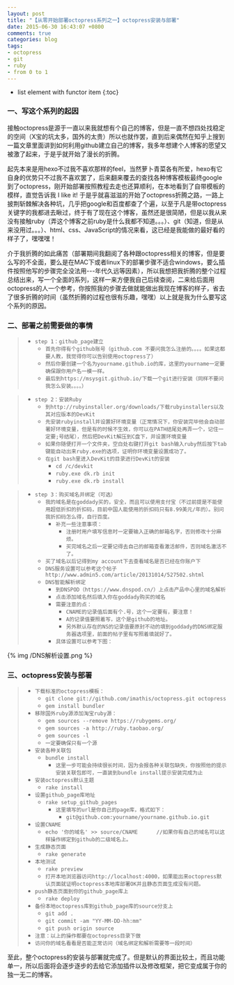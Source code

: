 ```yaml
---
layout: post
title: "【从零开始部署octopress系列之一】octopress安装与部署"
date: 2015-06-30 16:43:07 +0800
comments: true
categories: blog
tags:
- octopress
- git
- ruby
- from 0 to 1
---
```


* list element with functor item
{:toc}





### 一、写这个系列的起因
接触octopress是源于一直以来我就想有个自己的博客，但是一直不想四处找稳定的空间（X宝的坑太多，国外的太贵）所以也就作罢，直到后来偶然在知乎上搜到一篇文章里面讲到如何利用github建立自己的博客，我多年想建个人博客的愿望又被激了起来，于是乎就开始了漫长的折腾。

起先本来是用hexo不过我不喜欢那样的feel，当然萝卜青菜各有所爱，hexo有它自身的优势只不过我不喜欢罢了，后来翻来覆去的查找各种博客模板最终google到了octopress，刚开始部署按照教程去走也还算顺利，在本地看到了自带模板的模样，直觉告诉我 I like it!
于是乎就喜滋滋的开始了octopress折腾之路，一路上披荆斩棘解决各种坑，几乎把google和百度都查了个遍，以至于凡是带octopress关键字的我都进去瞅过，终于有了现在这个博客，虽然还是很简陋，但是以我从来没有接触ruby（弄这个博客之前ruby是什么我都不知道。。。）、git（知道，但是从来没用过。。。）、html、css、JavaScript的情况来看，这已经是我能做的最好看的样子了，嘿嘿嘿！
<!--more-->

介于我折腾的如此痛苦（部署期间我翻阅了各种跟octopress相关的博客，但是要么写的不全面，要么是在MAC下或者linux下的部署步骤不适合windows，要么插件按照他写的步骤完全没法用---年代久远等因素），所以我想把我折腾的整个过程总结出来，写一个全面的系列，这样一来方便我自己后续查阅，二来给后面用octopress的人一个参考，你按照我的步骤去做就能做出我现在博客的样子，省去了很多折腾的时间（虽然折腾的过程也很有乐趣，嘿嘿）以上就是我为什么要写这个系列的原因。

### 二、部署之前需要做的事情

> * `step 1：github_page建立`
>     * `首先你得有个github账号（github.com 不要问我怎么注册的。。。。如果这都要人教，我觉得你可以告别使用octopress了）`
>     * `然后你要创建一个名为yourname.github.io的库，这里的yourname一定要确保跟你用户名一模一样。`
>     * `最后到https://msysgit.github.io/下载一个git进行安装（同样不要问我怎么安装。。。。）`

> * `step 2：安装Ruby`
>     * `到http://rubyinstaller.org/downloads/下载rubyinstallers以及其对应版本的DevKit`
>     * `先安装rubyinstall并设置好环境变量（正常情况下，你安装完毕他会自动部署好环境变量，但是有的时候不生效，你可以在PATH结尾处再弄一个，记住一定要;号结尾），然后把DevKit解压到C盘下，并设置环境变量`
>     * `如果你随便打开一个文件夹，空白处右键打开git bash输入ruby然后按下tab键能自动出来ruby.exe的选项，证明你环境变量设置成功了。`
>     * `在git bash里进入DevKit的目录进行DevKit的安装`
>         * `cd /c/devkit`
>         * `ruby.exe dk.rb init`
>         * `ruby.exe dk.rb install`

> * `step 3：购买域名并绑定（可选）`
>     * `我的域名是在goddady买的，安全，而且可以使用支付宝（不过前提是不能使用超低折扣的折扣码，目前中国人能使用的折扣码只有8.99美元/年的）。别问我折扣码怎么得，自行百度。`
>         * `补充一些注意事项：`
>              * `注册时用户填写信息时一定要输入正确的邮箱名字，否则修改十分麻烦。`
>              * `买完域名之后一定要记得去自己的邮箱查看激活邮件，否则域名激活不了。`
>     * `买了域名以后记得到my account下去查看域名是否已经在你账户下`
>     * `DNS服务设置可以参考这个帖子http://www.admin5.com/article/20131014/527502.shtml`
>     * `DNS智能解析绑定`
>         * `到DNSPOD（https://www.dnspod.cn/）上点击产品中心里的域名解析`
>         * `点击添加域名然后填入你在goddady购买的域名`
>         * `需要注意的点：`
>             * `CNAME的记录值后面有个.号，这个一定要有，要注意！`
>             * `A的记录值要照着写，这个是github的地址。`
>             * `另外默认存在的NS的记录值要原封不动的填到goddady的DNS绑定服务器选项里，前面的帖子里有写照着填就好了。`
>         * `具体设置可以参考下图：`

{% img /DNS解析设置.png %}




### 三、octopress安装与部署
> * `下载标准的octopress模板：`
>     * `git clone git://github.com/imathis/octopress.git octopress`
>     * `gem install bundler`
> * `移除国外ruby源添加淘宝ruby源：`
>     * `gem sources --remove https://rubygems.org/`
>     * `gem sources -a http://ruby.taobao.org/`
>     * `gem sources -l`
>     * `一定要确保只有一个源`
> * `安装各种关联包`
>     * `bundle install`
>         * `这里一步可能会持续很长时间，因为会报各种关联包缺失，你按照他的提示安装关联包即可，一直装到bundle install提示安装完成为止`
> * `安装octopress默认主题`
>     * `rake install`
> * `设置github_page库地址`
>     * `rake setup_github_pages`
>         * `这里填写的url是你自己的page库，格式如下：`
>             * `git@github.com:yourname/yourname.github.io.git`
> * `设置CNAME`
>     * `echo '你的域名' >> source/CNAME      //如果你有自己的域名可以这样操作绑定到github的二级域名上。`
> * `生成静态页面`
>     * `rake generate`
> * `本地测试`
>     * `rake preview`
>     * `打开本地浏览器访问http://localhost:4000，如果能出来octopress默认页面就证明octopress本地库部署OK并且静态页面生成没有问题。`
> * `push静态页面到你的github_page库上`
>     * `rake deploy`
> * `备份本地octopress库到github_page库的source分支上`
>     * `git add .`
>     * `git commit -am "YY-MM-DD-hh:mm"`
>     * `git push origin source`
> * `注意：以上的操作都要在octopress目录下做`
> * `访问你的域名看看是否能正常访问（域名绑定和解析需要等一段时间）`

至此，整个octopress的安装与部署就完成了。但是默认的界面比较土，而且功能单一，所以后面将会逐步逐步的去给它添加插件以及修改框架，把它变成属于你的独一无二的博客。